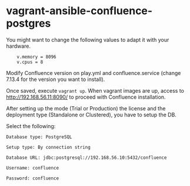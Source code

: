 # vagrant-ansible-confluence-postgres

You might want to change the following values to adapt it with your hardware.

```
    v.memory = 8096
    v.cpus = 8
```

Modify Confluence version on play.yml and confluence.service (change 7.13.4 for the version you want to install).

Once saved, execute `vagrant up`. When vagrant images are up, access to http://192.168.56.11:8090/ to proceed with Confluence installation.

After setting up the mode (Trial or Production) the license and the deployment type (Standalone or Clustered), you have to setup the DB.

Select the following:

```
Database type: PostgreSQL

Setup type: By connection string

Database URL: jdbc:postgresql://192.168.56.10:5432/confluence

Username: confluence

Password: confluence
```
